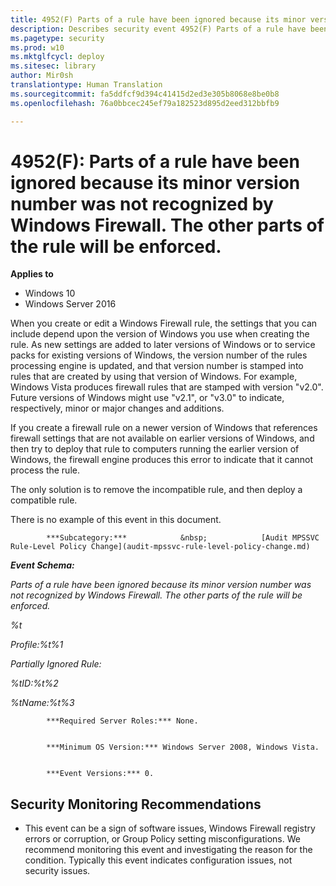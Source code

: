 ```yaml
---
title: 4952(F) Parts of a rule have been ignored because its minor version number was not recognized by Windows Firewall. The other parts of the rule will be enforced. (Windows 10)
description: Describes security event 4952(F) Parts of a rule have been ignored because its minor version number was not recognized by Windows Firewall. The other parts of the rule will be enforced.
ms.pagetype: security
ms.prod: w10
ms.mktglfcycl: deploy
ms.sitesec: library
author: Mir0sh
translationtype: Human Translation
ms.sourcegitcommit: fa5ddfcf9d394c41415d2ed3e305b8068e8be0b8
ms.openlocfilehash: 76a0bbcec245ef79a182523d895d2eed312bbfb9

---
```


# 4952(F): Parts of a rule have been ignored because its minor version number was not recognized by Windows Firewall. The other parts of the rule will be enforced.

**Applies to**
-   Windows 10
-   Windows Server 2016


When you create or edit a Windows Firewall rule, the settings that you can include depend upon the version of Windows you use when creating the rule. As new settings are added to later versions of Windows or to service packs for existing versions of Windows, the version number of the rules processing engine is updated, and that version number is stamped into rules that are created by using that version of Windows. For example, Windows Vista produces firewall rules that are stamped with version "v2.0". Future versions of Windows might use "v2.1", or "v3.0" to indicate, respectively, minor or major changes and additions.

If you create a firewall rule on a newer version of Windows that references firewall settings that are not available on earlier versions of Windows, and then try to deploy that rule to computers running the earlier version of Windows, the firewall engine produces this error to indicate that it cannot process the rule.

The only solution is to remove the incompatible rule, and then deploy a compatible rule.

There is no example of this event in this document.


            ***Subcategory:***            &nbsp;            [Audit MPSSVC Rule-Level Policy Change](audit-mpssvc-rule-level-policy-change.md)
          

***Event Schema:***

*Parts of a rule have been ignored because its minor version number was not recognized by Windows Firewall. The other parts of the rule will be enforced.*

*%t*

*Profile:%t%1*

*Partially Ignored Rule:*

*%tID:%t%2*

*%tName:%t%3*


            ***Required Server Roles:*** None.


            ***Minimum OS Version:*** Windows Server 2008, Windows Vista.


            ***Event Versions:*** 0.

## Security Monitoring Recommendations

-   This event can be a sign of software issues, Windows Firewall registry errors or corruption, or Group Policy setting misconfigurations. We recommend monitoring this event and investigating the reason for the condition. Typically this event indicates configuration issues, not security issues.




<!--HONumber=Jun16_HO4-->


